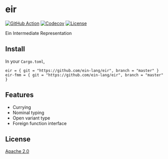 # eir

[![GitHub Action](https://img.shields.io/github/workflow/status/ein-lang/eir/test?style=flat-square)](https://github.com/ein-lang/eir/actions?query=workflow%3Atest)
[![Codecov](https://img.shields.io/codecov/c/github/ein-lang/eir.svg?style=flat-square)](https://codecov.io/gh/ein-lang/eir)
[![License](https://img.shields.io/github/license/ein-lang/eir.svg?style=flat-square)](LICENSE)

Ein Intermediate Representation

## Install

In your `Cargo.toml`,

```
eir = { git = "https://github.com/ein-lang/eir", branch = "master" }
eir-fmm = { git = "https://github.com/ein-lang/eir", branch = "master" }
```

## Features

- Currying
- Nominal typing
- Open variant type
- Foreign function interface

## License

[Apache 2.0](LICENSE)
